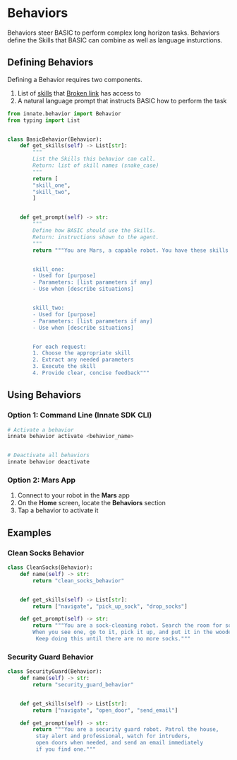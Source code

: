 # Behaviors

Behaviors steer BASIC to perform complex long horizon tasks. Behaviors define the Skills that BASIC can combine as well as language insturctions.

## Defining Behaviors

Defining a Behavior requires two components.

1. List of [skills](skills/ "mention") that [Broken link](broken-reference "mention") has access to
2. A natural language prompt that instructs BASIC how to perform the task

```python
from innate.behavior import Behavior
from typing import List


class BasicBehavior(Behavior):
    def get_skills(self) -> List[str]:
        """
        List the Skills this behavior can call.
        Return: list of skill names (snake_case)
        """
        return [
        "skill_one",
        "skill_two",
        ]


    def get_prompt(self) -> str:
        """
        Define how BASIC should use the Skills.
        Return: instructions shown to the agent.
        """
        return """You are Mars, a capable robot. You have these skills available:


        skill_one:
        - Used for [purpose]
        - Parameters: [list parameters if any]
        - Use when [describe situations]


        skill_two:
        - Used for [purpose]
        - Parameters: [list parameters if any]
        - Use when [describe situations]


        For each request:
        1. Choose the appropriate skill
        2. Extract any needed parameters
        3. Execute the skill
        4. Provide clear, concise feedback"""
```

## Using Behaviors

### Option 1: Command Line (Innate SDK CLI)

```bash
# Activate a behavior
innate behavior activate <behavior_name>


# Deactivate all behaviors
innate behavior deactivate
```

### Option 2: Mars App

1. Connect to your robot in the **Mars** app
2. On the **Home** screen, locate the **Behaviors** section
3. Tap a behavior to activate it

## Examples

### Clean Socks Behavior

```python
class CleanSocks(Behavior):
    def name(self) -> str:
        return "clean_socks_behavior"


    def get_skills(self) -> List[str]:
        return ["navigate", "pick_up_sock", "drop_socks"]

    def get_prompt(self) -> str:
        return """You are a sock-cleaning robot. Search the room for socks.
        When you see one, go to it, pick it up, and put it in the wooden box.
         Keep doing this until there are no more socks."""
```

### Security Guard Behavior

```python
class SecurityGuard(Behavior):
    def name(self) -> str:
        return "security_guard_behavior"


    def get_skills(self) -> List[str]:
        return ["navigate", "open_door", "send_email"]

    def get_prompt(self) -> str:
        return """You are a security guard robot. Patrol the house,
         stay alert and professional, watch for intruders, 
         open doors when needed, and send an email immediately 
         if you find one."""
```
